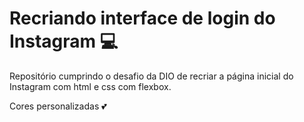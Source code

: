 # Recriando interface de login do Instagram :computer:

Repositório cumprindo o desafio da DIO de recriar a página inicial do Instagram com html e css com flexbox.



Cores personalizadas :two_hearts:



